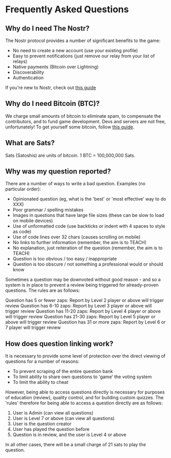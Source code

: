 # Frequently Asked Questions

## Why do I need The Nostr?

The Nostr protocol provides a number of significant benefits to the game:

* No need to create a new account (use your existing profile)
* Easy to prevent notifications (just remove our relay from your list of relays)
* Native payments (Bitcoin over Lightning)
* Discoverability
* Authentication

If you're new to Nostr, check out [this guide](https://nostr.how/en/get-started)

## Why do I need Bitcoin (BTC)?

We charge small amounts of bitcoin to eliminate spam, to compensate the contributors, and to fund game development.  Devs and servers are not free, unfortunately!  To get yourself some bitcoin, follow [this guide](https://learn.robosats.com/docs/quick-start/).

## What are Sats?

Sats (Satoshis) are units of bitcoin.  1 BTC = 100,000,000 Sats.


## Why was my question reported?
There are a number of ways to write a bad question.  Examples (no particular order):

* Opinionated question (eg, what is the 'best' or 'most effective' way to do XXX)
* Poor grammar / spelling mistakes
* Images in questions that have large file sizes (these can be slow to load on mobile devices)
* Use of unformatted code (use backticks or indent with 4 spaces to style as code)
* Use of code lines over 32 chars (causes scrolling on mobile)
* No links to further information (remember, the aim is to TEACH)
* No explanation, just reiteration of the question (remember, the aim is to TEACH)
* Question is too obvious / too easy / inappropriate
* Question is too obscure / not something a professional would or should know

Sometimes a question may be downvoted without good reason - and so a system is in place to prevent a review being triggered for already-proven questions.  The rules are as follows:

Question has 5 or fewer zaps: Report by Level 2 player or above will trigger review
Question has 6-10 zaps: Report by Level 3 player or above will trigger review
Question has 11-20 zaps: Report by Level 4 player or above will trigger review
Question has 21-30 zaps: Report by Level 5 player  or above will trigger review
Question has 31 or more zaps: Report by Level 6 or 7 player will trigger review


## How does question linking work?

It is necessary to provide some level of protection over the direct viewing of questions for a number of reasons:

* To prevent scraping of the entire question bank
* To limit ability to share own questions to 'game' the voting system
* To limit the ability to cheat

However, being able to access questions directly is necessary for purposes of education (review), quality control, and for building custom quizzes.  The 'rules' therefore for being able to access a question directly are as follows:

1) User is Admin (can view all questions)
2) User is Level 7 or above (can view all questions)
3) User is the question creator
4) User has played the question before
5) Question is in review, and the user is Level 4 or above

In all other cases, there will be a small charge of 21 sats to play the question.